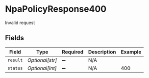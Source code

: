 # NpaPolicyResponse400

Invalid request


## Fields

| Field              | Type               | Required           | Description        | Example            |
| ------------------ | ------------------ | ------------------ | ------------------ | ------------------ |
| `result`           | *Optional[str]*    | :heavy_minus_sign: | N/A                |                    |
| `status`           | *Optional[int]*    | :heavy_minus_sign: | N/A                | 400                |